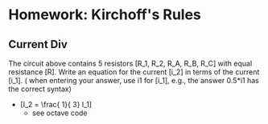 # Homework: Kirchoff's Rules

## Current Div
The circuit above contains 5 resistors \[R_1, R_2, R_A, R_B, R_C\] 
with equal resistance \[R\]. Write an equation for the current \[i_2\] 
in terms of the current \[i_1\]. ( when entering your answer, use 
i1 for \[i_1\], e.g., the answer 0.5*i1 has the correct syntax)

* \[I_2 = \frac{ 1}{ 3} I_1\]
  * see octave code